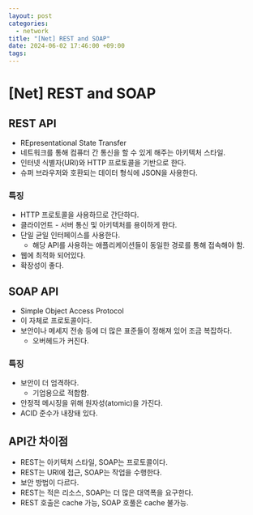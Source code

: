 ```yaml
---
layout: post
categories:
  - network
title: "[Net] REST and SOAP"
date: 2024-06-02 17:46:00 +09:00
tags:
---
```

# \[Net] REST and SOAP

## REST API

- REpresentational State Transfer
- 네트워크를 통해 컴퓨터 간 통신을 할 수 있게 해주는 아키텍처 스타일.
- 인터넷 식별자(URI)와 HTTP 프로토콜을 기반으로 한다.
- 슈퍼 브라우저와 호환되는 데이터 형식에 JSON을 사용한다.

### 특징

- HTTP 프로토콜을 사용하므로 간단하다.
- 클라이언트 - 서버 통신 및 아키텍처를 용이하게 한다.
- 단일 균일 인터페이스를 사용한다.
	- 해당 API를 사용하는 애플리케이션들이 동일한 경로를 통해 접속해야 함.
- 웹에 최적화 되어있다.
- 확장성이 좋다.

## SOAP API

- Simple Object Access Protocol
- 이 자체로 프로토콜이다.
- 보안이나 메세지 전송 등에 더 많은 표준들이 정해져 있어 조금 복잡하다.
	- 오버헤드가 커진다.

### 특징

- 보안이 더 엄격하다.
	- 기업용으로 적합함.
- 안정적 메시징을 위해 원자성(atomic)을 가진다.
- ACID 준수가 내장돼 있다.

## API간 차이점

- REST는 아키텍처 스타일, SOAP는 프로토콜이다.
- REST는 URI에 접근, SOAP는 작업을 수행한다.
- 보안 방법이 다르다.
- REST는 적은 리소스, SOAP는 더 많은 대역폭을 요구한다.
- REST 호출은 cache 가능, SOAP 호풀은 cache 불가능.